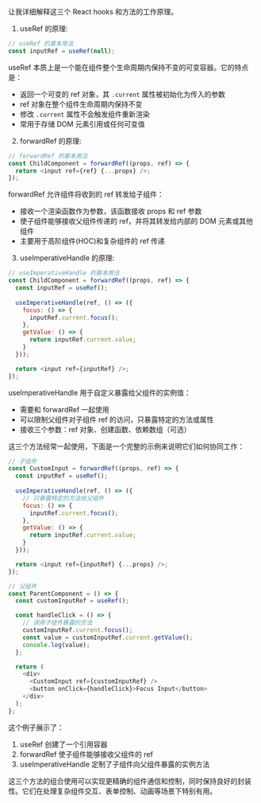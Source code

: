 让我详细解释这三个 React hooks 和方法的工作原理。

1. useRef 的原理:
```javascript
// useRef 的基本用法
const inputRef = useRef(null);
```
useRef 本质上是一个能在组件整个生命周期内保持不变的可变容器。它的特点是：
- 返回一个可变的 ref 对象，其 `.current` 属性被初始化为传入的参数
- ref 对象在整个组件生命周期内保持不变
- 修改 `.current` 属性不会触发组件重新渲染
- 常用于存储 DOM 元素引用或任何可变值

2. forwardRef 的原理:
```javascript
// forwardRef 的基本用法
const ChildComponent = forwardRef((props, ref) => {
  return <input ref={ref} {...props} />;
});
```
forwardRef 允许组件将收到的 ref 转发给子组件：
- 接收一个渲染函数作为参数，该函数接收 props 和 ref 参数
- 使子组件能够接收父组件传递的 ref，并将其转发给内部的 DOM 元素或其他组件
- 主要用于高阶组件(HOC)和复杂组件的 ref 传递

3. useImperativeHandle 的原理:
```javascript
// useImperativeHandle 的基本用法
const ChildComponent = forwardRef((props, ref) => {
  const inputRef = useRef();
  
  useImperativeHandle(ref, () => ({
    focus: () => {
      inputRef.current.focus();
    },
    getValue: () => {
      return inputRef.current.value;
    }
  }));

  return <input ref={inputRef} />;
});
```
useImperativeHandle 用于自定义暴露给父组件的实例值：
- 需要和 forwardRef 一起使用
- 可以限制父组件对子组件 ref 的访问，只暴露特定的方法或属性
- 接收三个参数：ref 对象、创建函数、依赖数组（可选）

这三个方法经常一起使用，下面是一个完整的示例来说明它们如何协同工作：

```javascript
// 子组件
const CustomInput = forwardRef((props, ref) => {
  const inputRef = useRef();
  
  useImperativeHandle(ref, () => ({
    // 只暴露特定的方法给父组件
    focus: () => {
      inputRef.current.focus();
    },
    getValue: () => {
      return inputRef.current.value;
    }
  }));

  return <input ref={inputRef} {...props} />;
});

// 父组件
const ParentComponent = () => {
  const customInputRef = useRef();

  const handleClick = () => {
    // 调用子组件暴露的方法
    customInputRef.current.focus();
    const value = customInputRef.current.getValue();
    console.log(value);
  };

  return (
    <div>
      <CustomInput ref={customInputRef} />
      <button onClick={handleClick}>Focus Input</button>
    </div>
  );
};
```

这个例子展示了：
1. useRef 创建了一个引用容器
2. forwardRef 使子组件能够接收父组件的 ref
3. useImperativeHandle 定制了子组件向父组件暴露的实例方法

这三个方法的组合使用可以实现更精确的组件通信和控制，同时保持良好的封装性。它们在处理复杂组件交互、表单控制、动画等场景下特别有用。